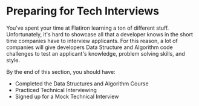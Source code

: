 # Preparing for Tech Interviews

You've spent your time at Flatiron learning a ton of different stuff.
Unfortunately, it's hard to showcase all that a developer knows in the short
time companies have to interview applicants. For this reason, a lot of companies
will give developers Data Structure and Algorithm code challenges to test an
applicant's knowledge, problem solving skills, and style.

By the end of this section, you should have:

* Completed the Data Structures and Algorithm Course
* Practiced Technical Interviewing
* Signed up for a Mock Technical Interview
